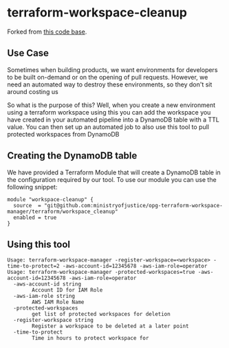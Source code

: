 # terraform-workspace-cleanup

Forked from [this code base](https://github.com/TomTucka/terraform-workspace-manager).

## Use Case

Sometimes when building products, we want environments for developers to be built on-demand or on the opening of pull requests. However,
we need an automated way to destroy these environments, so they don't sit around costing us $$$$

So what is the purpose of this? Well, when you create a new environment using a terraform workspace using this you can add the workspace you have
created in your automated pipeline into a DynamoDB table with a TTL value. You can then set up an automated job to also use this tool to
pull protected workspaces from DynamoDB

## Creating the DynamoDB table

We have provided a Terraform Module that will create a DynamoDB table in the configuration required by our tool.
To use our module you can use the following snippet:

```
module "workspace-cleanup" {
  source  = "git@github.com:ministryofjustice/opg-terraform-workspace-manager/terraform/workspace_cleanup"
  enabled = true
}
```

## Using this tool

```
Usage: terraform-workspace-manager -register-workspace=<workspace> -time-to-protect=2 -aws-account-id=12345678 -aws-iam-role=operator
Usage: terraform-workspace-manager -protected-workspaces=true -aws-account-id=12345678 -aws-iam-role=operator
  -aws-account-id string
    	Account ID for IAM Role
  -aws-iam-role string
    	AWS IAM Role Name
  -protected-workspaces
    	get list of protected workspaces for deletion
  -register-workspace string
    	Register a workspace to be deleted at a later point
  -time-to-protect
        Time in hours to protect workspace for
```
